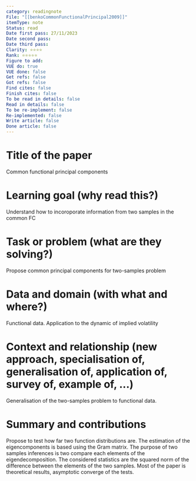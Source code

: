 ```yaml
---
category: readingnote
File: "[[benkoCommonFunctionalPrincipal2009]]"
itemType: note
Status: read
Date first pass: 27/11/2023
Date second pass: 
Date third pass: 
Clarity: ⭐️⭐️⭐️⭐️
Rank: ⭐️⭐️⭐️⭐️⭐️
Figure to add: 
VUE do: true
VUE done: false
Get refs: false
Got refs: false
Find cites: false
Finish cites: false
To be read in details: false
Read in details: false
To be re-implement: false
Re-implemented: false
Write article: false
Done article: false
---
```

# Title of the paper

Common functional principal components

# Learning goal (why read this?)

Understand how to incoroporate information from two samples in the common FC

# Task or problem (what are they solving?)

Propose common principal components for two-samples problem

# Data and domain (with what and where?)

Functional data. 
Application to the dynamic of implied volatility

# Context and relationship (new approach, specialisation of, generalisation of, application of, survey of, example of, ...)

Generalisation of the two-samples problem to functional data.

# Summary and contributions

Propose to test how far two function distributions are.
The estimation of the eigencomponents is based using the Gram matrix.
The purpose of two samples inferences is two compare each elements of the eigendecomposition. The considered statistics are the squared norm of the difference between the elements of the two samples.
Most of the paper is theoretical results, asymptotic converge of the tests.